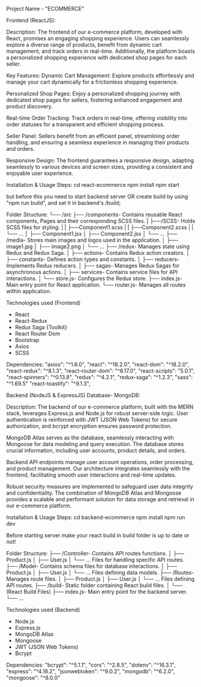 Project Name - "ECOMMERCE"

Frontend (ReactJS):

Description:
The frontend of our e-commerce platform, developed with React, promises an engaging shopping experience. Users can seamlessly explore a diverse range of products, benefit from dynamic cart management, and track orders in real-time. Additionally, the platform boasts a personalized shopping experience with dedicated shop pages for each seller.

Key Features:
Dynamic Cart Management:
Explore products effortlessly and manage your cart dynamically for a frictionless shopping experience.

Personalized Shop Pages:
Enjoy a personalized shopping journey with dedicated shop pages for sellers, fostering enhanced engagement and product discovery.

Real-time Order Tracking:
Track orders in real-time, offering visibility into order statuses for a transparent and efficient shopping process.

Seller Panel:
Sellers benefit from an efficient panel, streamlining order handling, and ensuring a seamless experience in managing their products and orders.

Responsive Design:
The frontend guarantees a responsive design, adapting seamlessly to various devices and screen sizes, providing a consistent and enjoyable user experience.

Installation & Usage Steps:
cd react-ecommerce
npm install
npm start

but before this you need to start backend server OR
create build by using "npm run build", and set it in backend's /build;

Folder Structure:
└── /src
├── /components- Contains reusable React components, Pages and their corresponding SCSS files.
| ├──/SCSS- Holds SCSS files for styling.
| | ├──Component1.scss
| | ├──Component2.scss
| | └── ...
│ ├── Component1.jsx
│ ├── Component2.jsx
│ └── ...
├── /media- Stores main images and logos used in the application.
│ ├── image1.jpg
│ ├── image2.png
│ └── ...
├── /redux- Manages state using Redux and Redux Saga.
│ ├── actions- Contains Redux action creators.
│ ├── constants- Defines action types and constants.
│ ├── reducers- Implements Redux reducers.
│ ├── sagas- Manages Redux Sagas for asynchronous actions.
│ ├── services- Contains service files for API interactions.
│ └── store.js- Configures the Redux store.
├── index.js- Main entry point for React application.
└── router.js- Manages all routes within application.

Technologies used (Frontend)

- React
- React-Redux
- Redux Saga {Toolkit}
- React Router Dom
- Bootstrap
- Axios
- SCSS

Dependencies:
"axios": "^1.6.0",
"react": "^18.2.0",
"react-dom": "^18.2.0",
"react-redux": "^8.1.3",
"react-router-dom": "^6.17.0",
"react-scripts": "5.0.1",
"react-spinners": "^0.13.8",
"redux": "^4.2.1",
"redux-saga": "^1.2.3",
"sass": "^1.69.5"
"react-toastify": "^9.1.3",


Backend (NodeJS & ExpressJS) Database- MongoDB:

Description:
The backend of our e-commerce platform, built with the MERN stack, leverages Express.js and Node.js for robust server-side logic. User authentication is reinforced with JWT (JSON Web Tokens) for secure authorization, and bcrypt encryption ensures password protection.

MongoDB Atlas serves as the database, seamlessly interacting with Mongoose for data modeling and query execution. The database stores crucial information, including user accounts, product details, and orders.

Backend API endpoints manage user account operations, order processing, and product management. Our architecture integrates seamlessly with the frontend, facilitating smooth user interactions and real-time updates.

Robust security measures are implemented to safeguard user data integrity and confidentiality. The combination of MongoDB Atlas and Mongoose provides a scalable and performant solution for data storage and retrieval in our e-commerce platform.

Installation & Usage Steps:
cd backend-ecommerce
npm install
npm run dev

Before starting server make your react build in build folder is up to date or not!

Folder Structure:
├── /Controller- Contains API routes functions.
│ ├── Product.js
│ ├── User.js
│ └── ... Files for handling specific API routes.
├── /Model- Contains schema files for database interactions.
│ ├── Product.js
│ ├── User.js
│ └── ... Files defining data models.
├── /Routes- Manages route files.
│ ├── Product.js
│ ├── User.js
│ └── ... Files defining API routes.
├── /build- Static folder containing React build files.
│ └── (React Build Files)
├── index.js- Main entry point for the backend server.
└── ...

Technologies used (Backend)

- Node.js
- Express.js
- MongoDB Atlas
- Mongoose
- JWT (JSON Web Tokens)
- Bcrypt

Dependencies:
"bcrypt": "^5.1.1",
"cors": "^2.8.5",
"dotenv": "^16.3.1",
"express": "^4.18.2",
"jsonwebtoken": "^9.0.2",
"mongodb": "^6.2.0",
"mongoose": "^8.0.0"
